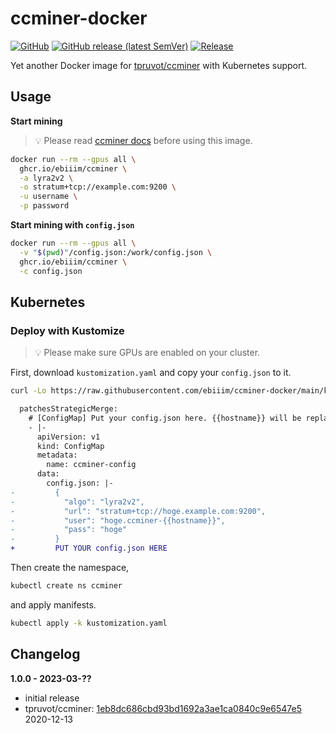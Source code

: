 # ccminer-docker

[![GitHub](https://img.shields.io/github/license/ebiiim/ccminer-docker)](https://github.com/ebiiim/ccminer-docker/blob/main/LICENSE)
[![GitHub release (latest SemVer)](https://img.shields.io/github/v/release/ebiiim/ccminer-docker)](https://github.com/ebiiim/ccminer-docker/releases/latest)
[![Release](https://github.com/ebiiim/ccminer-docker/actions/workflows/release.yaml/badge.svg)](https://github.com/ebiiim/ccminer-docker/actions/workflows/release.yaml)


Yet another Docker image for [tpruvot/ccminer](https://github.com/tpruvot/ccminer) with Kubernetes support.

## Usage

**Start mining**

> 💡 Please read [ccminer docs](https://github.com/tpruvot/ccminer/blob/linux/README.txt) before using this image.

```sh
docker run --rm --gpus all \
  ghcr.io/ebiiim/ccminer \
  -a lyra2v2 \
  -o stratum+tcp://example.com:9200 \
  -u username \
  -p password
```

**Start mining with `config.json`**

```sh
docker run --rm --gpus all \
  -v "$(pwd)"/config.json:/work/config.json \
  ghcr.io/ebiiim/ccminer \
  -c config.json
```

## Kubernetes

### Deploy with Kustomize

> 💡 Please make sure GPUs are enabled on your cluster.

First, download `kustomization.yaml` and copy your `config.json` to it.

```sh
curl -Lo https://raw.githubusercontent.com/ebiiim/ccminer-docker/main/k8s/kustomization.yaml
```

```diff
  patchesStrategicMerge:
    # [ConfigMap] Put your config.json here. {{hostname}} will be replaced with the hostname of the Node.
    - |-
      apiVersion: v1
      kind: ConfigMap
      metadata:
        name: ccminer-config
      data:
        config.json: |-
-         {
-           "algo": "lyra2v2",
-           "url": "stratum+tcp://hoge.example.com:9200",
-           "user": "hoge.ccminer-{{hostname}}",
-           "pass": "hoge"
-         }
+         PUT YOUR config.json HERE
```

Then create the namespace, 
```sh
kubectl create ns ccminer
```

and apply manifests.

```sh
kubectl apply -k kustomization.yaml
```

## Changelog

**1.0.0 - 2023-03-??**

- initial release
- tpruvot/ccminer: [1eb8dc686cbd93bd1692a3ae1ca0840c9e6547e5](https://github.com/tpruvot/ccminer/tree/1eb8dc686cbd93bd1692a3ae1ca0840c9e6547e5) 2020-12-13
